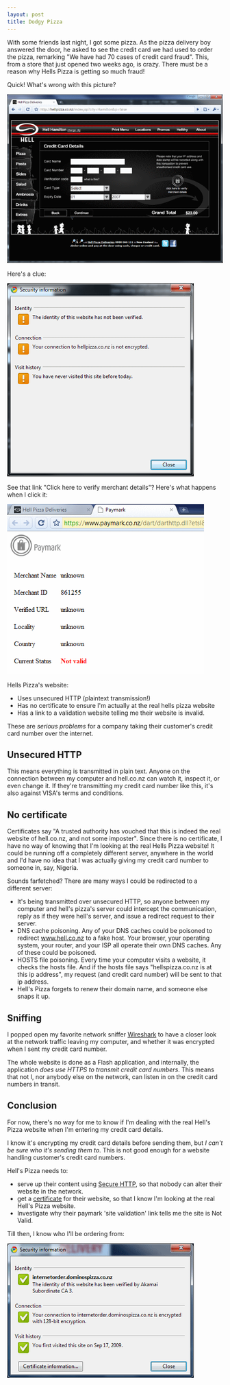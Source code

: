 ```yaml
---
layout: post
title: Dodgy Pizza
---
```


With some friends last night, I got some pizza. As the pizza delivery boy answered the door, he asked to see the credit card we had used to order the pizza, remarking "We have had 70 cases of credit card fraud". This, from a store that just opened two weeks ago, is crazy. There must be a reason why Hells Pizza is getting so much fraud!

Quick! What's wrong with this picture?

[![Hells Pizza asking for credit card number on unsecured page](/images/hells.png)](www.hell.co.nz)

Here's a clue:

![Google chrome website information](/images/chromeinfo.png)

See that link "Click here to verify merchant details"? Here's what happens when I click it:

![Invalid website](/images/paymark.png)

Hells Pizza's website:

* Uses unsecured HTTP (plaintext transmission!)
* Has no certificate to ensure I'm actually at the real hells pizza website
* Has a link to a validation website telling me their website is invalid.

These are *serious problems* for a company taking their customer's credit card number over the internet.

Unsecured HTTP
--------------

This means everything is transmitted in plain text. Anyone on the connection between my computer and hell.co.nz can watch it, inspect it, or even change it. If they're transmitting my credit card number like this, it's also against VISA's terms and conditions.

No certificate
--------------

Certificates say "A trusted authority has vouched that this is indeed the real website of hell.co.nz, and not some imposter". Since there is no certificate, I have no way of knowing that I'm looking at the real Hells Pizza website! 
It could be running off a completely different server, anywhere in the world and I'd have no idea that I was actually giving my credit card number to someone in, say, Nigeria.

Sounds farfetched? There are many ways I could be redirected to a different server:

* It's being transmitted over unsecured HTTP, so anyone between my computer and hell's pizza's server could intercept the communication, reply as if they were hell's server, and issue a redirect request to their server.
* DNS cache poisoning. Any of your DNS caches could be poisoned to redirect www.hell.co.nz to a fake host. Your browser, your operating system, your router, and your ISP all operate their own DNS caches. Any of these could be poisoned.
* HOSTS file poisoning. Every time your computer visits a website, it checks the hosts file. And if the hosts file says "hellspizza.co.nz is at this ip address", my request (and credit card number) will be sent to that ip address.
* Hell's Pizza forgets to renew their domain name, and someone else snaps it up.

Sniffing
--------

I popped open my favorite network sniffer [Wireshark](/images/http://www.wireshark.org) to have a closer look at the network traffic leaving my computer, and whether it was encrypted when I sent my credit card number.

The whole website is done as a Flash application, and internally, the application *does use HTTPS to transmit credit card numbers*. This means that not I, nor anybody else on the network, can listen in on the credit card numbers in transit.

Conclusion
----------

For now, there's no way for me to know if I'm dealing with the real Hell's Pizza website when I'm entering my credit card details.

I know it's encrypting my credit card details before sending them, but *I can't be sure who it's sending them to*. This is not good enough for a website handling customer's credit card numbers.

Hell's Pizza needs to: 

* serve up their content using [Secure HTTP](http://en.wikipedia.org/wiki/HTTPS), so that nobody can alter their website in the network.
* get a [certificate](http://www.verisign.com/) for their website, so that I know I'm looking at the real Hell's Pizza website.
* Investigate why their paymark 'site validation' link tells me the site is Not Valid.

Till then, I know who I'll be ordering from:

![Dominos Pizza Certificate](/images/dominos.png)
